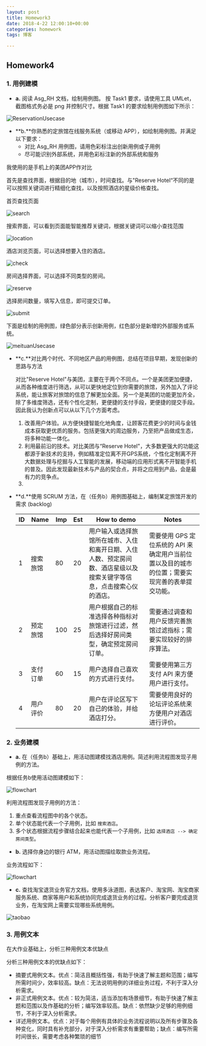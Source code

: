```yaml
---
layout: post
title: Homework3
date: 2018-4-22 12:00:10+00:00
categories: homework
tags: 博客

---
```


## Homework4

### 1. 用例建模

- **a.** 阅读 Asg_RH 文档，绘制用例图。 按 Task1 要求，请使用工具 UMLet，截图格式务必是 png 并控制尺寸。根据 Task1 的要求绘制用例图如下所示：

![ReservationUsecase](F:\gitHub\Chengwch.github.io\Image\ReservationUsecase.png)

- **b.**你熟悉的定旅馆在线服务系统（或移动 APP），如绘制用例图。并满足以下要求：
  - 对比 Asg_RH 用例图，请用色彩标注出创新用例或子用例
  - 尽可能识别外部系统，并用色彩标注新的外部系统和服务

我使用的是手机上的美团APP作对比

首先是查找界面，根据目的地（城市），时间查找。与"Reserve Hotel“不同的是可以按照关键词进行精细化查找，以及按照酒店的星级价格查找。

首页查找页面

![search](F:\gitHub\Chengwch.github.io\Image\search.png)

搜索界面，可以看到页面能智能推荐关键词，根据关键词可以缩小查找范围

![location](F:\gitHub\Chengwch.github.io\Image\location.png)

酒店浏览页面，可以选择想要入住的酒店。

![check](F:\gitHub\Chengwch.github.io\Image\check.png)

房间选择界面，可以选择不同类型的房间。

![reserve](F:\gitHub\Chengwch.github.io\Image\reserve.png)

选择房间数量，填写入信息，即可提交订单。

![submit](F:\gitHub\Chengwch.github.io\Image\submit.png)

下面是绘制的用例图，绿色部分表示创新用例，红色部分是新增的外部服务或系统。

![meituanUsecase](F:\gitHub\Chengwch.github.io\Image\meituanUsecase.png)

- **c.**对比两个时代、不同地区产品的用例图，总结在项目早期，发现创新的思路与方法

  对比"Reserve Hotel"与美团，主要在于两个不同点。一个是美团更加便捷，从而各种维度进行筛选，从可以更快地定位到你需要的旅馆，另外加入了评论系统，能让旅客对旅馆的信息了解更加全面。另一个是美团的功能更加齐全，除了多维度筛选，还有个性化定制，更便捷的支付手段，更便捷的提交手段。 因此我认为创新点可以从以下几个方面考虑。

  1. 改善用户体验。从方便快捷智能化地角度，让顾客花费更少的时间与金钱成本获取更优质的服务。包括更强大的周边服务，乃至把产品做成生态，将多种功能一体化。
  2. 利用最前沿的技术。对比美团与“Reserve Hotel"，大多数更强大的功能这都源于新技术的支持，例如精准定位离不开GPS系统，个性化定制离不开大数据处理与挖掘与人工智能的发展，移动端的应用形式离不开智能手机的普及。因此发现最新技术与产品的契合点，并将之应用到产品，会是最有力的竞争点。
  3. ​

- **d.**使用 SCRUM 方法，在（任务b）用例图基础上，编制某定旅馆开发的需求 (backlog)

  | ID   | Name | Imp  | Est  | How to demo                              | Notes                                    |
  | ---- | ---- | ---- | ---- | ---------------------------------------- | ---------------------------------------- |
  | 1    | 搜索旅馆 | 80   | 20   | 用户输入或选择旅馆所在城市、入住和离开日期、入住人数、预定房间数、酒店星级以及搜索关键字等信息，点击搜索心仪的酒店。 | 需要使用 GPS 定位系统的 API 来确定用户当前位置以及目的城市的位置；需要实现完善的表单提交功能。 |
  | 2    | 预定旅馆 | 100  | 25   | 用户根据自己的标准选择各种指标对旅馆进行过滤，然后选择好房间类型，确定预定房间订单。 | 需要通过调查和用户反馈完善旅馆过滤指标；需要实现较好的排序算法。         |
  | 3    | 支付订单 | 60   | 15   | 用户选择自己喜欢的方式进行支付。                         | 需要使用第三方支付 API 来方便用户进行支付。                 |
  | 4    | 用户评价 | 80   | 20   | 用户在评论区写下自己的体验，并给酒店打分。                    | 需要使用良好的论坛评论系统来方便用户对酒店进行评价。               |



### 2. 业务建模

- **a.** 在（任务b）基础上，用活动图建模找酒店用例。简述利用流程图发现子用例的方法。

根据任务b使用活动图建模如下：

![flowchart](F:\gitHub\Chengwch.github.io\Image\flowchart.png)

利用流程图发现子用例的方法：

1. 重点查看流程图中的各个状态。
2. 单个状态能代表一个子用例，比如 `搜索酒店`。
3. 多个状态根据流程步骤结合起来也能代表一个子用例，比如 `选择酒店 --> 确定房间类型`。



- **b.** 选择你身边的银行 ATM，用活动图描绘取款业务流程。

业务流程如下：

![flowchart](F:\gitHub\Chengwch.github.io\Image\ATM.png)

- **c.** 查找淘宝退货业务官方文档，使用多泳道图，表达客户、淘宝网、淘宝商家服务系统、商家等用户和系统协同完成退货业务的过程。分析客户要完成退货业务，在淘宝网上需要实现哪些系统用例。

![taobao](F:\gitHub\Chengwch.github.io\Image\taobao.png)



### 3. 用例文本

在大作业基础上，分析三种用例文本优缺点

分析三种用例文本的优缺点如下：

- 摘要式用例文本。优点：简洁且概括性强，有助于快速了解主题和范围；编写所需时间少，效率较高。缺点：无法说明用例的详细业务过程，不利于深入分析需求。
- 非正式用例文本。优点：较为简洁，适当添加有场景细节，有助于快速了解主题和范围以及作基础的分析；编写效率较高。缺点：依然缺少足够的用例细节，不利于深入分析需求。
- 详述用例文本。优点：对于每个用例有具体的业务流程说明以及所有步骤及各种变化，同时具有补充部分，对于深入分析需求有重要帮助；缺点：编写所需时间很长，需要考虑各种繁琐的细节



